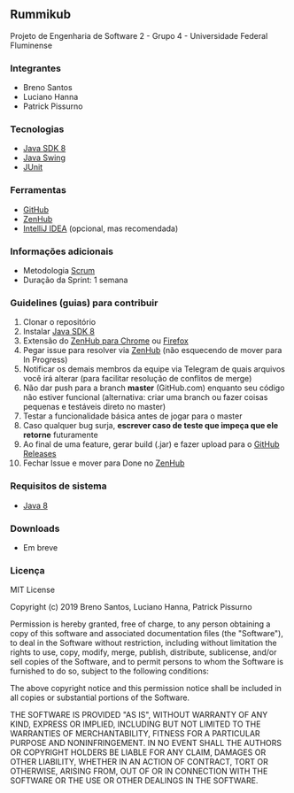 ## Rummikub
Projeto de Engenharia de Software 2 - Grupo 4 - Universidade Federal Fluminense

### Integrantes
- Breno Santos
- Luciano Hanna
- Patrick Pissurno

### Tecnologias
- [Java SDK 8](https://www.oracle.com/technetwork/java/javase/downloads/jdk8-downloads-2133151.html)
- [Java Swing](https://www.guru99.com/java-swing-gui.html)
- [JUnit](https://www.tutorialspoint.com/junit/)

### Ferramentas
- [GitHub](https://github.com/)
- [ZenHub](https://www.zenhub.com/)
- [IntelliJ IDEA](https://www.jetbrains.com/idea/) (opcional, mas recomendada)

### Informações adicionais
- Metodologia [Scrum](https://www.desenvolvimentoagil.com.br/scrum/)
- Duração da Sprint: 1 semana

### Guidelines (guias) para contribuir
1. Clonar o repositório
2. Instalar [Java SDK 8](https://www.oracle.com/technetwork/java/javase/downloads/jdk8-downloads-2133151.html)
3. Extensão do [ZenHub para Chrome](https://chrome.google.com/webstore/detail/zenhub-for-github/ogcgkffhplmphkaahpmffcafajaocjbd?hl=en-US) ou [Firefox](https://www.zenhub.com/extension)
4. Pegar issue para resolver via [ZenHub](https://www.zenhub.com/) (não esquecendo de mover para In Progress)
5. Notificar os demais membros da equipe via Telegram de quais arquivos você irá alterar (para facilitar resolução de conflitos de merge)
6. Não dar push para a branch **master** (GitHub.com) enquanto seu código não estiver funcional (alternativa: criar uma branch ou fazer coisas pequenas e testáveis direto no master)
7. Testar a funcionalidade básica antes de jogar para o master
8. Caso qualquer bug surja, **escrever caso de teste que impeça que ele retorne** futuramente
9. Ao final de uma feature, gerar build (.jar) e fazer upload para o [GitHub Releases](https://github.com/patrickpissurno/rummikub/releases)
10. Fechar Issue e mover para Done no [ZenHub](https://www.zenhub.com/)

### Requisitos de sistema
- [Java 8](https://www.oracle.com/technetwork/java/javase/downloads/jre8-downloads-2133155.html)

### Downloads
- Em breve

### Licença
MIT License

Copyright (c) 2019 Breno Santos, Luciano Hanna, Patrick Pissurno

Permission is hereby granted, free of charge, to any person obtaining a copy
of this software and associated documentation files (the "Software"), to deal
in the Software without restriction, including without limitation the rights
to use, copy, modify, merge, publish, distribute, sublicense, and/or sell
copies of the Software, and to permit persons to whom the Software is
furnished to do so, subject to the following conditions:

The above copyright notice and this permission notice shall be included in all
copies or substantial portions of the Software.

THE SOFTWARE IS PROVIDED "AS IS", WITHOUT WARRANTY OF ANY KIND, EXPRESS OR
IMPLIED, INCLUDING BUT NOT LIMITED TO THE WARRANTIES OF MERCHANTABILITY,
FITNESS FOR A PARTICULAR PURPOSE AND NONINFRINGEMENT. IN NO EVENT SHALL THE
AUTHORS OR COPYRIGHT HOLDERS BE LIABLE FOR ANY CLAIM, DAMAGES OR OTHER
LIABILITY, WHETHER IN AN ACTION OF CONTRACT, TORT OR OTHERWISE, ARISING FROM,
OUT OF OR IN CONNECTION WITH THE SOFTWARE OR THE USE OR OTHER DEALINGS IN THE
SOFTWARE.
